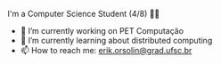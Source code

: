 


I'm a Computer Science Student (4/8)  👨‍💻 

- 🔭 I’m currently working on PET Computação  
- 🌱 I’m currently learning about distributed computing
- 📫 How to reach me: erik.orsolin@grad.ufsc.br





